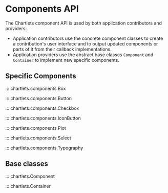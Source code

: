 # Components API

The Chartlets component API is used by both application contributors 
and providers:

- Application contributors use the concrete component classes to create a 
  contribution's user interface and to output updated components or parts of 
  it from their callback implementations.
- Application providers use the abstract base classes `Component` and 
  `Container` to implement new specific components.


## Specific Components

::: chartlets.components.Box

::: chartlets.components.Button

::: chartlets.components.Checkbox

::: chartlets.components.IconButton

::: chartlets.components.Plot

::: chartlets.components.Select

::: chartlets.components.Typography

## Base classes

::: chartlets.Component

::: chartlets.Container
